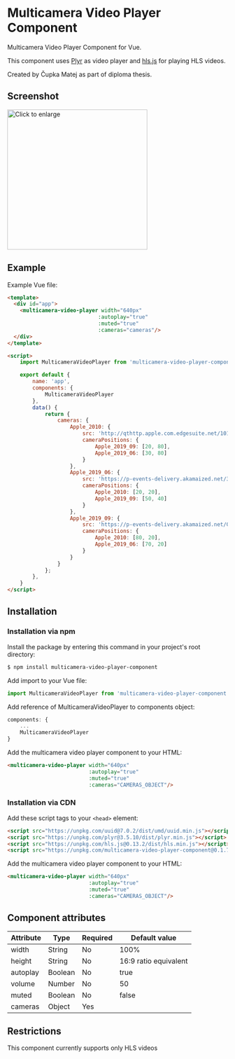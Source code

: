 # Multicamera Video Player Component

Multicamera Video Player Component for Vue.

This component uses [Plyr](https://github.com/sampotts/plyr) as video player and [hls.js](https://github.com/video-dev/hls.js/) for playing HLS videos.

Created by Čupka Matej as part of diploma thesis.

## Screenshot

[<img src="https://github.com/MatoC9/multicamera-video-player-component/raw/master/screenshots/Screenshot.gif" title="Click to enlarge" width="320">](https://github.com/MatoC9/multicamera-video-player-component/raw/master/screenshots/Screenshot.gif)

## Example

Example Vue file:
```html
<template>
  <div id="app">
    <multicamera-video-player width="640px"
                             :autoplay="true"
                             :muted="true"
                             :cameras="cameras"/>
  </div>
</template>

<script>
    import MulticameraVideoPlayer from 'multicamera-video-player-component';

    export default {
        name: 'app',
        components: {
            MulticameraVideoPlayer
        },
        data() {
            return {
                cameras: {
                    Apple_2010: {
                        src: 'http://qthttp.apple.com.edgesuite.net/1010qwoeiuryfg/sl.m3u8',
                        cameraPositions: {
                            Apple_2019_09: [20, 80],
                            Apple_2019_06: [30, 80]
                        }
                    },
                    Apple_2019_06: {
                        src: 'https://p-events-delivery.akamaized.net/3004qzusahnbjppuwydgjzsdyzsippar/m3u8/hls_vod_mvp.m3u8',
                        cameraPositions: {
                            Apple_2010: [20, 20],
                            Apple_2019_09: [50, 40]
                        }
                    },
                    Apple_2019_09: {
                        src: 'https://p-events-delivery.akamaized.net/0208bkzcptukmgbpuqyfyqjhkxxtzwaw/m3u8/hls_vod_mvp.m3u8',
                        cameraPositions: {
                            Apple_2010: [80, 20],
                            Apple_2019_06: [70, 20]
                        }
                    }
                }
            };
        },
    }
</script>
```

## Installation
### Installation via npm
Install the package by entering this command in your project's root directory:
```sh
$ npm install multicamera-video-player-component
```

Add import to your Vue file:
```javascript
import MulticameraVideoPlayer from 'multicamera-video-player-component';
```

Add reference of MulticameraVideoPlayer to components object:
```javascript
components: {
    ...
    MulticameraVideoPlayer
}
```

Add the multicamera video player component to your HTML:
```html
<multicamera-video-player width="640px"
                          :autoplay="true"
                          :muted="true"
                          :cameras="CAMERAS_OBJECT"/>
```

### Installation via CDN
Add these script tags to your `<head>` element: 
```html
<script src="https://unpkg.com/uuid@7.0.2/dist/umd/uuid.min.js"></script>
<script src="https://unpkg.com/plyr@3.5.10/dist/plyr.min.js"></script>
<script src="https://unpkg.com/hls.js@0.13.2/dist/hls.min.js"></script>
<script src="https://unpkg.com/multicamera-video-player-component@0.1.7/dist/multicamera-video-player.min.js"></script>
```

Add the multicamera video player component to your HTML:
```html
<multicamera-video-player width="640px"
                          :autoplay="true"
                          :muted="true"
                          :cameras="CAMERAS_OBJECT"/>
```

## Component attributes

| Attribute | Type    | Required | Default value         |
| --------- | ------- | -------- | --------------------- |
| width     | String  | No       | 100%                  |
| height    | String  | No       | 16:9 ratio equivalent |
| autoplay  | Boolean | No       | true                  |
| volume    | Number  | No       | 50                    |
| muted     | Boolean | No       | false                 |
| cameras   | Object  | Yes      |                       |

## Restrictions
This component currently supports only HLS videos
